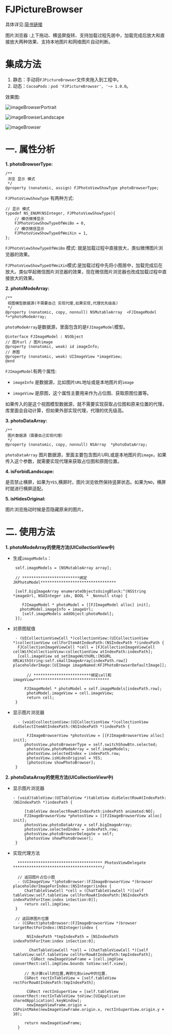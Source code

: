 # FJPictureBrowser

具体详见:[简书链接](http://www.jianshu.com/p/57c94ab121c3)

图片浏览器 :上下拖动、横竖屏旋转、支持加载过程先居中，加载完成后放大和直接放大两种效果、支持本地图片和网络图片自动判断。

# 集成方法

1. 静态：手动将``FJPictureBrowser``文件夹拖入到工程中。
2. 动态：``CocoaPods：pod 'FJPictureBrowser', '~> 1.0.0``。

效果图:

![imageBrowserPortrait](https://github.com/fangjinfeng/FJPictureBrowser/blob/master/FJPictureBrowserDemo/Snapshots/imageBrowserPortrait.gif)

![imageBrowserLandscape](https://github.com/fangjinfeng/FJPictureBrowser/blob/master/FJPictureBrowserDemo/Snapshots/imageBrowserLandscape.gif)

![imageBrowser](https://github.com/fangjinfeng/FJPictureBrowser/blob/master/FJPictureBrowserDemo/Snapshots/imageBrowser.gif)


# 一. 属性分析

**1. photoBrowserType:**

    /**
     浏览 显示 模式
     */
    @property (nonatomic, assign) FJPhotoViewShowType photoBrowserType;

``FJPhotoViewShowType`` 有两种方式:

    // 显示 模式
    typedef NS_ENUM(NSInteger, FJPhotoViewShowType){
        // 模仿微博显示
        FJPhotoViewShowTypeOfWeiBo = 0,
        // 模仿微信显示
        FJPhotoViewShowTypeOfWeiXin = 1,
    };

``FJPhotoViewShowTypeOfWeiBo`` 模式: 就是加载过程中直接放大，类似微博图片浏览器的效果。

``FJPhotoViewShowTypeOfWeiXin``模式:是加载过程中先将小图居中，加载完成后在放大。类似早起微信图片浏览器的效果，现在微信图片浏览器也改成加载过程中直接放大的效果。

**2. photoModeArray:**

    /**
     视图模型数据源(不需要自己 实现代理,如果实现,代理优先级高)
     */
    @property (nonatomic, copy, nonnull) NSMutableArray  <FJImageModel *>*photoModeArray;

``photoModeArray``是数据源，里面包含的是``FJImageModel``模型。

    @interface FJImageModel : NSObject
    // 图片url / 图片image
    @property (nonatomic, weak) id imageInfo;
    // 原图
    @property (nonatomic, weak) UIImageView *imageView;
    @end

``FJImageModel``有两个属性:

- ``imageInfo`` 是数据源，比如图片``URL``地址或是本地图片的``image``

- ``imageView`` 是原图，这个属性主要用来作为占位图、获取原图位置等。

如果传入的是这个视图模型数据源，就不需要实现获取占位图和原来位置的代理，库里面会自动计算，但如果外部实现代理，代理的优先级高。

**3. photoDataArray:**

    /**
     图片数据源（需要自己实现代理）
     */
    @property (nonatomic, copy, nonnull) NSArray  *photoDataArray;

``photoDataArray`` 图片数据源，里面主要包含图片URL或是本地图片的``image``，如果传入这个参数，就需要实现代理来获取占位图和原图位置。

**4. isForbidLandscape:**

是否禁止横屏，如果为``YES``,横屏时，图片浏览依然保持竖屏状态。如果为``NO``，横屏时就进行横屏适配。

**5. isHidesOriginal:**

图片浏览拖动时候是否隐藏原来的图片。

# 二. 使用方法

**1. photoModeArray的使用方法(UICollectionView中)**

-  生成``imageModels``：


        self.imageModels = [NSMutableArray array];
    
        // *************************绑定JKPhotoModel*********************************
    
        [self.bigImageArray enumerateObjectsUsingBlock:^(NSString *imageUrl, NSUInteger idx, BOOL * _Nonnull stop) {
        
           FJImageModel * photoModel = [[FJImageModel alloc] init];
          photoModel.imageInfo = imageUrl;
           [self.imageModels addObject:photoModel];
        }];

- 对原图赋值


       - (UICollectionViewCell *)collectionView:(UICollectionView *)collectionView cellForItemAtIndexPath:(NSIndexPath *)indexPath {
        FJCollectionImageViewCell *cell = [FJCollectionImageViewCell cellWithCollectionView:collectionView atIndexPath:indexPath];
        [cell.imageView sd_setImageWithURL:[NSURL URLWithString:self.smallImageArray[indexPath.row]] placeholderImage:[UIImage imageNamed:KFJPhotoBrowserDefaultImage]];
    
            // *************************绑定cell和imageView*********************************
    
           FJImageModel * photoModel = self.imageModels[indexPath.row];
            photoModel.imageView = cell.imageView;
            return cell;
       }

- 显示图片浏览器


        - (void)collectionView:(UICollectionView *)collectionView didSelectItemAtIndexPath:(NSIndexPath *)indexPath {
    
            FJImageBrowserView *photosView = [[FJImageBrowserView alloc] init];
           photosView.photoBrowserType = self.switchShowBtn.selected;
            photosView.photoModeArray = self.imageModels;
            photosView.selectedIndex = indexPath.row;
            photosView.isHidesOriginal = YES;
            [photosView showPhotoBrowser];
       }

**2. photoDataArray的使用方法(UICollectionView中)**

- 显示图片浏览器


      - (void)tableView:(UITableView *)tableView didSelectRowAtIndexPath:(NSIndexPath *)indexPath {

           [tableView deselectRowAtIndexPath:indexPath animated:NO];
           FJImageBrowserView *photosView = [[FJImageBrowserView alloc] init];
           photosView.photoDataArray = self.bigImageArray;
           photosView.selectedIndex = indexPath.row;
           photosView.photoBrowserDelegate = self;
           [photosView showPhotoBrowser];
       }

- 实现代理方法



        ************************************* PhotosViewDelegate ***************************************/

        // 返回图片占位小图
        - (UIImageView *)photoBrowser:(FJImageBrowserView *)browser placeholderImageForIndex:(NSInteger)index {
           ChatTableViewCell *cell = (ChatTableViewCell *)[self tableView:self.tableView cellForRowAtIndexPath:[NSIndexPath indexPathForItem:index inSection:0]];
           return cell.imgView;
       }

       // 返回原图片位置
        - (CGRect)photoBrowser:(FJImageBrowserView *)browser targetRectForIndex:(NSInteger)index {
    
            NSIndexPath *tmpIndexPath = [NSIndexPath indexPathForItem:index inSection:0];
    
             ChatTableViewCell *cell = (ChatTableViewCell *)[self tableView:self.tableView cellForRowAtIndexPath:tmpIndexPath];
              CGRect newImageViewFrame = [cell.imgView convertRect:cell.imgView.bounds toView:self.view];
    
           // 先计算cell的位置,再转化到view中的位置.
           CGRect rectInTableView = [self.tableView rectForRowAtIndexPath:tmpIndexPath];
    
            CGRect rectInSuperView = [self.tableView convertRect:rectInTableView toView:[UIApplication sharedApplication].keyWindow];
            newImageViewFrame.origin = CGPointMake(newImageViewFrame.origin.x, rectInSuperView.origin.y + 10);

           return newImageViewFrame;
        }


